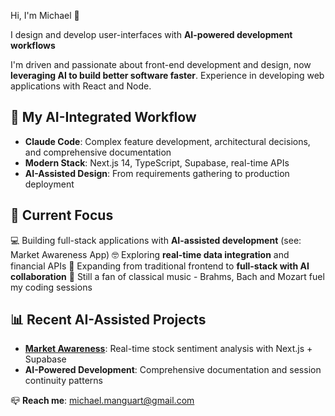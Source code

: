 Hi, I'm Michael 👋

I design and develop user-interfaces with **AI-powered development 
workflows**

  I'm driven and passionate about front-end development and design, now
  **leveraging AI to build better software faster**. Experience in developing
   web applications with React and Node. 

  ## 🤖 My AI-Integrated Workflow
  - **Claude Code**: Complex feature development, architectural decisions,
  and comprehensive documentation
  - **Modern Stack**: Next.js 14, TypeScript, Supabase, real-time APIs
  - **AI-Assisted Design**: From requirements gathering to production
  deployment

  ## 🚀 Current Focus
  💻 Building full-stack applications with **AI-assisted development** (see:
  Market Awareness App)
  🤓 Exploring **real-time data integration** and financial APIs
  🎯 Expanding from traditional frontend to **full-stack with AI 
  collaboration**
  🎼 Still a fan of classical music - Brahms, Bach and Mozart fuel my coding
  sessions

  ## 📊 Recent AI-Assisted Projects
  - **[Market Awareness](https://github.com/mcm612/market-awareness)**:
  Real-time stock sentiment analysis with Next.js + Supabase
  - **AI-Powered Development**: Comprehensive documentation and session
  continuity patterns

  📪 **Reach me**: michael.manguart@gmail.com

